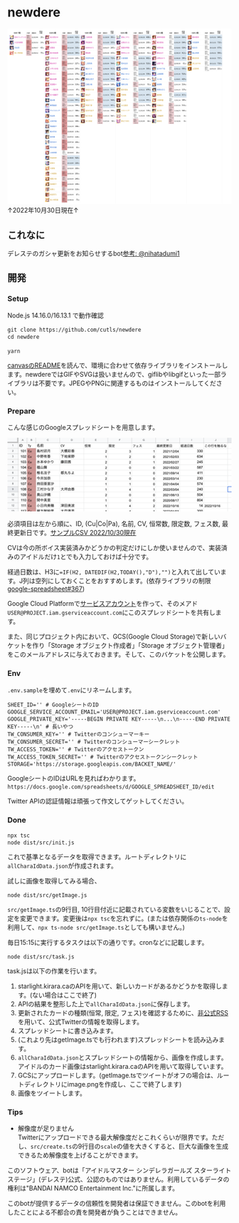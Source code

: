 # newdere

![2022-10-30-cv](/res/2022-10-30-cv.png)  
↑2022年10月30日現在↑

## これなに

デレステのガシャ更新をお知らせするbot[参考: @nihatadumi1](https://twitter.com/nihatadumi1)

## 開発

### Setup

Node.js 14.16.0/16.13.1 で動作確認

```
git clone https://github.com/cutls/newdere
cd newdere

yarn
```

[canvasのREADME](https://github.com/Automattic/node-canvas#readme)を読んで、環境に合わせて依存ライブラリをインストールします。newdereではGIFやSVGは扱いませんので、giflibやlibgifといった一部ライブラリは不要です。JPEGやPNGに関連するものはインストールしてください。

### Prepare

こんな感じのGoogleスプレッドシートを用意します。

![Google SpreadSheet](/res/spreadsheet.png)

必須項目は左から順に、ID, (Cu|Co|Pa), 名前, CV, 恒常数, 限定数, フェス数, 最終更新日です。[サンプルCSV 2022/10/30現在](https://github.com/cutls/newdere/blob/main/samplesheet-20221030.csv)

CVは今の所ボイス実装済みかどうかの判定だけにしか使いませんので、実装済みのアイドルだけ`1`とでも入力しておけば十分です。

経過日数は、H3に`=IF(H2, DATEDIF(H2,TODAY(),"D"),"")`と入れて出しています。J列は空列にしておくことをおすすめします。(依存ライブラリの制限 [google-spreadsheet#367](https://github.com/theoephraim/node-google-spreadsheet/issues/367))

Google Cloud Platformで[サービスアカウント](https://console.cloud.google.com/iam-admin/serviceaccounts)を作って、そのメアド`USER@PROJECT.iam.gserviceaccount.com`にこのスプレッドシートを共有します。

また、同じプロジェクト内において、GCS(Google Cloud Storage)で新しいバケットを作り「Storage オブジェクト作成者」「Storage オブジェクト管理者」をこのメールアドレスに与えておきます。そして、このバケットを公開します。

### Env

`.env.sample`を埋めて`.env`にリネームします。

```
SHEET_ID='' # GoogleシートのID
GOOGLE_SERVICE_ACCOUNT_EMAIL='USER@PROJECT.iam.gserviceaccount.com'
GOOGLE_PRIVATE_KEY='-----BEGIN PRIVATE KEY-----\n...\n-----END PRIVATE KEY-----\n' # 長いやつ
TW_CONSUMER_KEY='' # Twitterのコンシューマーキー
TW_CONSUMER_SECRET='' # Twitterのコンシューマーシークレット
TW_ACCESS_TOKEN='' # Twitterのアクセストークン
TW_ACCESS_TOKEN_SECRET='' # Twitterのアクセストークンシークレット
STORAGE='https://storage.googleapis.com/BACKET_NAME/'
```

GoogleシートのIDはURLを見ればわかります。`https://docs.google.com/spreadsheets/d/GOOGLE_SPREADSHEET_ID/edit`

Twitter APIの認証情報は頑張って作文してゲットしてください。

### Done

```
npx tsc
node dist/src/init.js
```

これで基準となるデータを取得できます。ルートディレクトリに`allCharaIdData.json`が作成されます。

試しに画像を取得してみる場合、

```
node dist/src/getImage.js
```

`src/getImage.ts`の9行目, 10行目付近に記載されている変数をいじることで、設定を変更できます。変更後は`npx tsc`を忘れずに。(または依存関係の`ts-node`を利用して、`npx ts-node src/getImage.ts`としても構いません。)

毎日15:15に実行するタスクは以下の通りです。cronなどに記載します。
```
node dist/src/task.js
```

task.jsは以下の作業を行います。

1. starlight.kirara.caのAPIを用いて、新しいカードがあるかどうかを取得します。(ない場合はここで終了)
1. APIの結果を整形した上で`allCharaIdData.json`に保存します。
1. 更新されたカードの種類(恒常, 限定, フェス)を確認するために、[非公式RSS](https://imastodon.net/@imascg_stage_bot.rss)を用いて、公式Twitterの情報を取得します。
1. スプレッドシートに書き込みます。
1. (これより先はgetImage.tsでも行われます)スプレッドシートを読み込みます。
1. `allCharaIdData.json`とスプレッドシートの情報から、画像を作成します。アイドルのカード画像はstarlight.kirara.caのAPIを用いて取得しています。
1. GCSにアップロードします。(getImage.tsでツイートがオフの場合は、ルートディレクトリにimage.pngを作成し、ここで終了します)
1. 画像をツイートします。

### Tips

* 解像度が足りません  
Twitterにアップロードできる最大解像度だとこれくらいが限界です。ただし、`src/create.ts`の9行目の`scale`の値を大きくすると、巨大な画像を生成できるため解像度を上げることができます。

このソフトウェア、botは「アイドルマスター シンデレラガールズ スターライトステージ」(デレステ)公式、公認のものではありません。利用しているデータの権利は"BANDAI NAMCO Entertainment Inc."に所属します。

このbotが提供するデータの信頼性を開発者は保証できません。このbotを利用したことによる不都合の責を開発者が負うことはできません。
